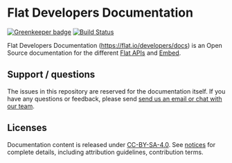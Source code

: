 # Flat Developers Documentation

[![Greenkeeper badge](https://badges.greenkeeper.io/FlatIO/dev-docs.svg)](https://greenkeeper.io/)
[![Build Status](https://travis-ci.org/FlatIO/dev-docs.svg?branch=master)](https://travis-ci.org/FlatIO/dev-docs)

Flat Developers Documentation (https://flat.io/developers/docs) is an Open Source documentation for the different [Flat APIs](https://flat.io/developers/docs/api/) and [Embed](https://flat.io/developers/docs/embed/).

## Support / questions

The issues in this repository are reserved for the documentation itself. If you have any questions or feedback, please send [send us an email or chat with our team](https://flat.io/support).

## Licenses

Documentation content is released under [CC-BY-SA-4.0](https://creativecommons.org/licenses/by-sa/4.0/). See [notices](docs/notices.md) for complete details, including attribution guidelines, contribution terms.
